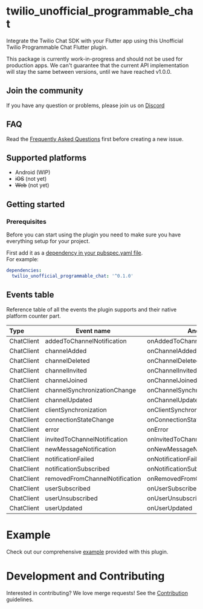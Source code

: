# twilio_unofficial_programmable_chat
Integrate the Twilio Chat SDK with your Flutter app using this Unofficial Twilio Programmable Chat Flutter plugin.

This package is currently work-in-progress and should not be used for production apps. We can't guarantee that the current API implementation will stay the same between versions, until we have reached v1.0.0.

## Join the community
If you have any question or problems, please join us on [Discord](https://discord.gg/42x46NH)

## FAQ
Read the [Frequently Asked Questions](https://gitlab.com/twilio-flutter-unofficial/programmable-chat/blob/master/FAQ.md) first before creating a new issue.

## Supported platforms
* Android (WIP)
* ~~iOS~~ (not yet)
* ~~Web~~ (not yet)

## Getting started

### Prerequisites
Before you can start using the plugin you need to make sure you have everything setup for your project.

First add it as a [dependency in your pubspec.yaml file](https://flutter.dev/docs/development/packages-and-plugins/using-packages).  
For example:
```yaml
dependencies:
  twilio_unofficial_programmable_chat: '^0.1.0'
```

## Events table
Reference table of all the events the plugin supports and their native platform counter part.

| Type       | Event name                     | Android                          | Implemented |
| :--------- | ------------------------------ | -------------------------------- | ----------- |
| ChatClient | addedToChannelNotification     | onAddedToChannelNotification     |             |
| ChatClient | channelAdded                   | onChannelAdded                   | X           | 
| ChatClient | channelDeleted                 | onChannelDeleted                 | X           |
| ChatClient | channelInvited                 | onChannelInvited                 | X           |
| ChatClient | channelJoined                  | onChannelJoined                  | X           |
| ChatClient | channelSynchronizationChange   | onChannelSynchronizationChange   | X           |
| ChatClient | channelUpdated                 | onChannelUpdated                 | X           |
| ChatClient | clientSynchronization          | onClientSynchronization          | X           |
| ChatClient | connectionStateChange          | onConnectionStateChange          | X           |
| ChatClient | error                          | onError                          | X           |
| ChatClient | invitedToChannelNotification   | onInvitedToChannelNotification   |             |
| ChatClient | newMessageNotification         | onNewMessageNotification         |             |
| ChatClient | notificationFailed             | onNotificationFailed             | X           |
| ChatClient | notificationSubscribed         | onNotificationSubscribed         | X           |
| ChatClient | removedFromChannelNotification | onRemovedFromChannelNotification |             |
| ChatClient | userSubscribed                 | onUserSubscribed                 |             |
| ChatClient | userUnsubscribed               | onUserUnsubscribed               |             |
| ChatClient | userUpdated                    | onUserUpdated                    |             |

# Example
Check out our comprehensive [example](https://gitlab.com/twilio-flutter-unofficial/programmable-chat/tree/master/example) provided with this plugin.

# Development and Contributing
Interested in contributing? We love merge requests! See the [Contribution](https://gitlab.com/twilio-flutter-unofficial/programmable-chat/blob/master/CONTRIBUTING.md) guidelines.

